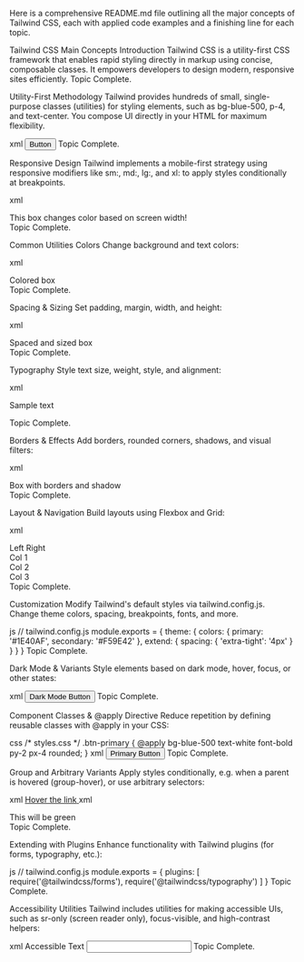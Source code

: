 Here is a comprehensive README.md file outlining all the major concepts of Tailwind CSS, each with applied code examples and a finishing line for each topic.

Tailwind CSS Main Concepts
Introduction
Tailwind CSS is a utility-first CSS framework that enables rapid styling directly in markup using concise, composable classes. It empowers developers to design modern, responsive sites efficiently.
Topic Complete.

Utility-First Methodology
Tailwind provides hundreds of small, single-purpose classes (utilities) for styling elements, such as bg-blue-500, p-4, and text-center. You compose UI directly in your HTML for maximum flexibility.

xml
<button class="bg-blue-500 text-white font-bold py-2 px-4 rounded">
  Button
</button>
Topic Complete.

Responsive Design
Tailwind implements a mobile-first strategy using responsive modifiers like sm:, md:, lg:, and xl: to apply styles conditionally at breakpoints.

xml
<div class="bg-green-400 p-4 md:bg-blue-400 lg:bg-pink-400">
  This box changes color based on screen width!
</div>
Topic Complete.

Common Utilities
Colors
Change background and text colors:

xml
<div class="bg-yellow-200 text-red-700 p-4">
  Colored box
</div>
Topic Complete.

Spacing & Sizing
Set padding, margin, width, and height:

xml
<div class="p-6 m-4 w-64 h-32 bg-gray-200">
  Spaced and sized box
</div>
Topic Complete.

Typography
Style text size, weight, style, and alignment:

xml
<p class="text-xl font-semibold italic text-right">
  Sample text
</p>
Topic Complete.

Borders & Effects
Add borders, rounded corners, shadows, and visual filters:

xml
<div class="border border-indigo-600 rounded-lg shadow-lg opacity-75">
  Box with borders and shadow
</div>
Topic Complete.

Layout & Navigation
Build layouts using Flexbox and Grid:

xml
<div class="flex items-center justify-between">
  <span>Left</span>
  <span>Right</span>
</div>

<div class="grid grid-cols-3 gap-2">
  <div>Col 1</div>
  <div>Col 2</div>
  <div>Col 3</div>
</div>
Topic Complete.

Customization
Modify Tailwind's default styles via tailwind.config.js. Change theme colors, spacing, breakpoints, fonts, and more.

js
// tailwind.config.js
module.exports = {
  theme: {
    colors: {
      primary: '#1E40AF',
      secondary: '#F59E42'
    },
    extend: {
      spacing: {
        'extra-tight': '4px'
      }
    }
  }
}
Topic Complete.

Dark Mode & Variants
Style elements based on dark mode, hover, focus, or other states:

xml
<button class="bg-white text-black dark:bg-black dark:text-white hover:bg-blue-600">
  Dark Mode Button
</button>
Topic Complete.

Component Classes & @apply Directive
Reduce repetition by defining reusable classes with @apply in your CSS:

css
/* styles.css */
.btn-primary {
  @apply bg-blue-500 text-white font-bold py-2 px-4 rounded;
}
xml
<button class="btn-primary">Primary Button</button>
Topic Complete.

Group and Arbitrary Variants
Apply styles conditionally, e.g. when a parent is hovered (group-hover), or use arbitrary selectors:

xml
<a href="#" class="group">
  <span class="group-hover:text-blue-400">Hover the link</span>
</a>
xml
<div class="[&>span]:text-green-600">
  <span>This will be green</span>
</div>
Topic Complete.

Extending with Plugins
Enhance functionality with Tailwind plugins (for forms, typography, etc.):

js
// tailwind.config.js
module.exports = {
  plugins: [
    require('@tailwindcss/forms'),
    require('@tailwindcss/typography')
  ]
}
Topic Complete.

Accessibility Utilities
Tailwind includes utilities for making accessible UIs, such as sr-only (screen reader only), focus-visible, and high-contrast helpers:

xml
<span class="sr-only">Accessible Text</span>
<input class="focus-visible:ring-2 focus-visible:ring-indigo-500" />
Topic Complete.